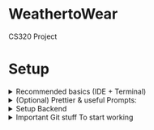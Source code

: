 # WeathertoWear
CS320 Project

# Setup

<details>
<summary>Recommended basics (IDE + Terminal)</summary>

- Install VSCode https://code.visualstudio.com/
- (Windows) Install Git & Git Bash https://git-scm.com/downloads
- Clone Project:
  - Open VSCode
  - Clone Git Repository...
  - Paste ```https://github.com/cooperemily02/WeathertoWear.git```
  ```
  brew install spaceship
  echo "source $(brew --prefix)/opt/spaceship/spaceship.zsh" >>! ~/.zshrc
  ```
</details>

<details>
<summary>(Optional) Prettier & useful Prompts:</summary>

- Windows: Starship for git bash (run in `Git Bash`)
  ```
    mkdir -p "$HOME/.local/bin"
    curl -sS https://starship.rs/install.sh | sh -s -- --bin-dir "$HOME/.local/bin"
    nano ~/.bashrc
    ```
    This will open a little editor, paste the following:
    ```
    PATH=$PATH:~/.local/bin
    eval "$(starship init bash)"
    ```
    To save this, press `CTRL+X`, `Y`, `ENTER` 
- Mac: Spaceship prompt (Note, to bring back the normal prompt later, delete the new line added in your ~/.zshrc)
```
brew install spaceship
echo "source $(brew --prefix)/opt/spaceship/spaceship.zsh" >>! ~/.zshrc
```
</details>
<details>
<summary>Setup Backend</summary>

- To get the backend-starter code
```
git checkout backend-starter
```
- In VSCode (*Inside the project* now), open terminal (`CTRL+SHIFT+P`, search for "toggle terminal") (or just ``` CTRL+` ```)
- (Windows) Select `git bash`, *see [picture](vscode-list-terminals-place.png)*
- **important** Virtual Environment Setup:
- Windows:
```
cd backend
python -m venv venv
# (Windows) Activate the venv:
. venv/Scripts/activate
# (Both) Install reqs
pip install -r requirements.txt
```
- Mac:
```
cd backend
python -m venv venv
# (Mac/Linux) Activate the venv:
. venv/bin/activate
# (Both) Install reqs
pip install -r requirements.txt
```
- Now we have a virtual environment inside `backend/venv`, make sure your IDE uses it
- To make VSCode use it:
  - On the left side-bar, click Extensions, search &  install `Python`
  - Command Palette `CTRL+SHIFT+P`
  - Type `Python: Select Interpreter`
  - Put `.\backend\venv\Scripts\python.exe` (Windows) or `./backend/venv/bin/python` (Mac/Linux) *It should auto-complete, otherwise `Enter path...` Then `Find` and pick the right one with your mouse*
- **To start the backend server, run `api.py`**
  - (Make sure the IDE is setup to use the correct python, or that you activate the virtual env before typing `python api.py`)
- Done! if you want, make VSCode use `Git Bash` by default so you don't have to repeat that step (See [picture](vscode-list-terminals-place.png).
- (Note: There are obviously many ways to set it up, but this is a recommended & simple way)
</details>
<details>

<summary>Important Git stuff To start working</summary>

- To collaborate on new branches others made: 

```
git fetch
git checkout THE-NEW-BRANCH
```

- To create a new branch: (**Consider what to branch off of, i.e if you need the latest backend code you may first checkout something other than main, then make your own**)
```git checkout -b GOOD-BRANCH-NAME```
- The first time you try to ```git push``` a new branch, it will output something you need to copy/paste first. Then ```git push``` again
- Avoid pushing directly to branches others work on, instead push to yours and create a pull request when you want others to review.

</details>
